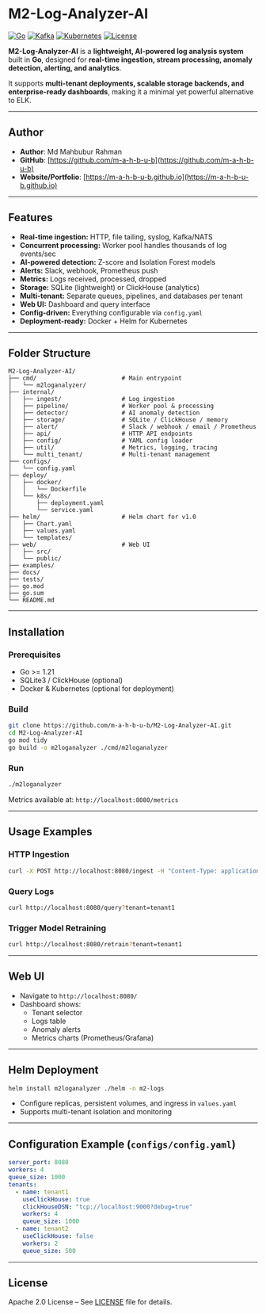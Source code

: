 
# M2-Log-Analyzer-AI

[![Go](https://img.shields.io/badge/Go-1.21-blue?style=flat-square)](https://golang.org/)
[![Kafka](https://img.shields.io/badge/Kafka-Event%20Streaming-orange?style=flat-square)](https://kafka.apache.org/)
[![Kubernetes](https://img.shields.io/badge/Kubernetes-Helm-blue?style=flat-square)](https://kubernetes.io/)
[![License](https://img.shields.io/badge/License-Apache--2.0-green?style=flat-square)](https://opensource.org/licenses/Apache-2.0)


**M2-Log-Analyzer-AI** is a **lightweight, AI-powered log analysis system** built in **Go**, designed for **real-time ingestion, stream processing, anomaly detection, alerting, and analytics**.  

It supports **multi-tenant deployments, scalable storage backends, and enterprise-ready dashboards**, making it a minimal yet powerful alternative to ELK.

---

## Author 

* **Author**: Md Mahbubur Rahman
* **GitHub**: [https://github.com/m-a-h-b-u-b](https://github.com/m-a-h-b-u-b)
* **Website/Portfolio**: [https://m-a-h-b-u-b.github.io](https://m-a-h-b-u-b.github.io)

---

## Features

- **Real-time ingestion:** HTTP, file tailing, syslog, Kafka/NATS  
- **Concurrent processing:** Worker pool handles thousands of log events/sec  
- **AI-powered detection:** Z-score and Isolation Forest models  
- **Alerts:** Slack, webhook, Prometheus push  
- **Metrics:** Logs received, processed, dropped  
- **Storage:** SQLite (lightweight) or ClickHouse (analytics)  
- **Multi-tenant:** Separate queues, pipelines, and databases per tenant  
- **Web UI:** Dashboard and query interface  
- **Config-driven:** Everything configurable via `config.yaml`  
- **Deployment-ready:** Docker + Helm for Kubernetes  

---

## Folder Structure

```
M2-Log-Analyzer-AI/
├── cmd/                        # Main entrypoint
│   └── m2loganalyzer/
├── internal/
│   ├── ingest/                 # Log ingestion
│   ├── pipeline/               # Worker pool & processing
│   ├── detector/               # AI anomaly detection
│   ├── storage/                # SQLite / ClickHouse / memory
│   ├── alert/                  # Slack / webhook / email / Prometheus
│   ├── api/                    # HTTP API endpoints
│   ├── config/                 # YAML config loader
│   ├── util/                   # Metrics, logging, tracing
│   └── multi_tenant/           # Multi-tenant management
├── configs/
│   └── config.yaml
├── deploy/
│   ├── docker/
│   │   └── Dockerfile
│   └── k8s/
│       ├── deployment.yaml
│       └── service.yaml
├── helm/                       # Helm chart for v1.0
│   ├── Chart.yaml
│   ├── values.yaml
│   └── templates/
├── web/                        # Web UI
│   ├── src/
│   └── public/
├── examples/
├── docs/
├── tests/
├── go.mod
├── go.sum
└── README.md
```

---

## Installation

### Prerequisites
- Go >= 1.21  
- SQLite3 / ClickHouse (optional)  
- Docker & Kubernetes (optional for deployment)  

### Build
```bash
git clone https://github.com/m-a-h-b-u-b/M2-Log-Analyzer-AI.git
cd M2-Log-Analyzer-AI
go mod tidy
go build -o m2loganalyzer ./cmd/m2loganalyzer
```

### Run
```bash
./m2loganalyzer
```

Metrics available at: `http://localhost:8080/metrics`  

---

## Usage Examples

### HTTP Ingestion
```bash
curl -X POST http://localhost:8080/ingest -H "Content-Type: application/json" -d '{"tenant":"tenant1","log":{"message":"User login failed","level":"error","source":"auth-service"}}'
```

### Query Logs
```bash
curl http://localhost:8080/query?tenant=tenant1
```

### Trigger Model Retraining
```bash
curl http://localhost:8080/retrain?tenant=tenant1
```

---

## Web UI

- Navigate to `http://localhost:8080/`  
- Dashboard shows:
  - Tenant selector  
  - Logs table  
  - Anomaly alerts  
  - Metrics charts (Prometheus/Grafana)  

---

## Helm Deployment

```bash
helm install m2loganalyzer ./helm -n m2-logs
```

- Configure replicas, persistent volumes, and ingress in `values.yaml`  
- Supports multi-tenant isolation and monitoring  

---

## Configuration Example (`configs/config.yaml`)

```yaml
server_port: 8080
workers: 4
queue_size: 1000
tenants:
  - name: tenant1
    useClickHouse: true
    clickHouseDSN: "tcp://localhost:9000?debug=true"
    workers: 4
    queue_size: 1000
  - name: tenant2
    useClickHouse: false
    workers: 2
    queue_size: 500
```

---

## License

Apache 2.0 License – See [LICENSE](LICENSE) file for details.
